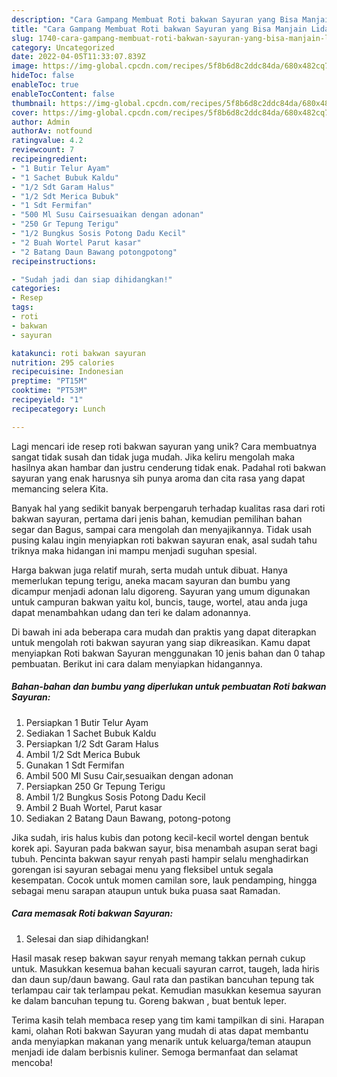 ```yaml
---
description: "Cara Gampang Membuat Roti bakwan Sayuran yang Bisa Manjain Lidah"
title: "Cara Gampang Membuat Roti bakwan Sayuran yang Bisa Manjain Lidah"
slug: 1740-cara-gampang-membuat-roti-bakwan-sayuran-yang-bisa-manjain-lidah
category: Uncategorized
date: 2022-04-05T11:33:07.839Z
image: https://img-global.cpcdn.com/recipes/5f8b6d8c2ddc84da/680x482cq70/roti-bakwan-sayuran-foto-resep-utama.jpg
hideToc: false
enableToc: true
enableTocContent: false
thumbnail: https://img-global.cpcdn.com/recipes/5f8b6d8c2ddc84da/680x482cq70/roti-bakwan-sayuran-foto-resep-utama.jpg
cover: https://img-global.cpcdn.com/recipes/5f8b6d8c2ddc84da/680x482cq70/roti-bakwan-sayuran-foto-resep-utama.jpg
author: Admin
authorAv: notfound
ratingvalue: 4.2
reviewcount: 7
recipeingredient:
- "1 Butir Telur Ayam"
- "1 Sachet Bubuk Kaldu"
- "1/2 Sdt Garam Halus"
- "1/2 Sdt Merica Bubuk"
- "1 Sdt Fermifan"
- "500 Ml Susu Cairsesuaikan dengan adonan"
- "250 Gr Tepung Terigu"
- "1/2 Bungkus Sosis Potong Dadu Kecil"
- "2 Buah Wortel Parut kasar"
- "2 Batang Daun Bawang potongpotong"
recipeinstructions:

- "Sudah jadi dan siap dihidangkan!"
categories:
- Resep
tags:
- roti
- bakwan
- sayuran

katakunci: roti bakwan sayuran 
nutrition: 295 calories
recipecuisine: Indonesian
preptime: "PT15M"
cooktime: "PT53M"
recipeyield: "1"
recipecategory: Lunch

---
```





Lagi mencari ide resep roti bakwan sayuran yang unik? Cara membuatnya sangat tidak susah dan tidak juga mudah. Jika keliru mengolah maka hasilnya akan hambar dan justru cenderung tidak enak. Padahal roti bakwan sayuran yang enak harusnya sih punya aroma dan cita rasa yang dapat memancing selera Kita.





Banyak hal yang sedikit banyak berpengaruh terhadap kualitas rasa dari roti bakwan sayuran, pertama dari jenis bahan, kemudian pemilihan bahan segar dan Bagus, sampai cara mengolah dan menyajikannya. Tidak usah pusing kalau ingin menyiapkan roti bakwan sayuran enak,      asal sudah tahu triknya maka hidangan ini mampu menjadi suguhan spesial.














Harga bakwan juga relatif murah, serta mudah untuk dibuat. Hanya memerlukan tepung terigu, aneka macam sayuran dan bumbu yang dicampur menjadi adonan lalu digoreng. Sayuran yang umum digunakan untuk campuran bakwan yaitu kol, buncis, tauge, wortel, atau anda juga dapat menambahkan udang dan teri ke dalam adonannya.






Di bawah ini ada beberapa cara mudah dan praktis yang dapat diterapkan untuk mengolah roti bakwan sayuran yang siap dikreasikan. Kamu dapat menyiapkan Roti bakwan Sayuran menggunakan 10 jenis bahan dan 0 tahap pembuatan. Berikut ini cara dalam menyiapkan hidangannya.

<!--inarticleads1-->

##### Bahan-bahan dan bumbu yang diperlukan untuk pembuatan Roti bakwan Sayuran:

1. Persiapkan 1 Butir Telur Ayam
1. Sediakan 1 Sachet Bubuk Kaldu
1. Persiapkan 1/2 Sdt Garam Halus
1. Ambil 1/2 Sdt Merica Bubuk
1. Gunakan 1 Sdt Fermifan
1. Ambil 500 Ml Susu Cair,sesuaikan dengan adonan
1. Persiapkan 250 Gr Tepung Terigu
1. Ambil 1/2 Bungkus Sosis Potong Dadu Kecil
1. Ambil 2 Buah Wortel, Parut kasar
1. Sediakan 2 Batang Daun Bawang, potong-potong


Jika sudah, iris halus kubis dan potong kecil-kecil wortel dengan bentuk korek api. Sayuran pada bakwan sayur, bisa menambah asupan serat bagi tubuh. Pencinta bakwan sayur renyah pasti hampir selalu menghadirkan gorengan isi sayuran sebagai menu yang fleksibel untuk segala kesempatan. Cocok untuk momen camilan sore, lauk pendamping, hingga sebagai menu sarapan ataupun untuk buka puasa saat Ramadan. 

<!--inarticleads2-->

##### Cara memasak Roti bakwan Sayuran:


1. Selesai dan siap dihidangkan!

Hasil masak resep bakwan sayur renyah memang takkan pernah cukup untuk. Masukkan kesemua bahan kecuali sayuran carrot, taugeh, lada hiris dan daun sup/daun bawang. Gaul rata dan pastikan bancuhan tepung tak terlampau cair tak terlampau pekat. Kemudian masukkan kesemua sayuran ke dalam bancuhan tepung tu. Goreng bakwan , buat bentuk leper. 

Terima kasih telah membaca resep yang tim kami tampilkan di sini. Harapan kami, olahan Roti bakwan Sayuran yang mudah di atas dapat membantu anda menyiapkan makanan yang menarik untuk keluarga/teman ataupun menjadi ide dalam berbisnis kuliner. Semoga bermanfaat dan selamat mencoba!
